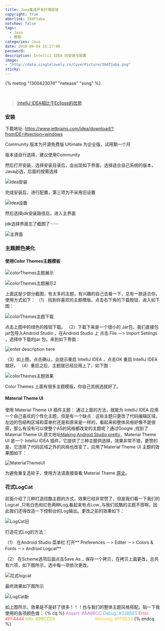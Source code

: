 ```yaml
---
title: Java集成开发环境安装
copyright: true
abbrlink: 38df1aba
notshow: false
tags:
  - Java
  - 教程
categories: Java
date: 2018-09-04 15:17:00
password:
description: IntelliJ IDEA 的安装与配置
image:
- "http://data.singlelovely.cn/CoverPicture/38df1aba.png"
sticky:
---
```



{% meting "1300423074" "netease" "song" %}

 &emsp;
 &emsp;
 &emsp;
>[IntelliJ IDEA相比于Eclipse的优势](https://blog.csdn.net/XuNeely/article/details/78943085)


### 安装 

<span id="font-blue">下载地址: </span>https://www.jetbrains.com/idea/download/?fromIDE=#section=windows

Community 版本为开源免费版
Ultimate  为企业版，试用期一个月

<div class="note success"><p>版本请自行选择，建议使用<span id="inline-yellow">Community</span> </p></div>

然后打开安装，选择安装目录后，会出现如下界面，选择适合自己系统的版本，Java必选，后面的按需选择

![idea安装](http://data.singlelovely.cn/xsj/2018/9/4/idea安装.png)

完成安装后，进行配置，第三项为不采用旧设置

![idea设置](http://data.singlelovely.cn/xsj/2018/9/4/idea设置.png)

然后选择jdk安装路径后，进入主界面

jdk选择界面忘了截图了·······

![主界面](http://data.singlelovely.cn/xsj/2018/9/4/idea界面.png)

### 主题颜色美化

#### 使用Color Themes主题模板


![colorThemes主题展示](http://data.singlelovely.cn/xsj/2018/9/4/colorThemes主题展示.png)

![colorThemes主题展示2](http://data.singlelovely.cn/xsj/2018/9/4/colorThemes主题展示2.png)


上面这是少部分截图，有太多的主题，有兴趣的自己去看一下，总有一款适合你。
使用方式如下：
（1） 找到你喜欢的主题模版，点击右下角的下载按钮，进入如下图：

![colorThemes主题下载](http://data.singlelovely.cn/xsj/2018/9/4/colorThemes主题下载.png)

点击上图中的绿色的按钮下载。
（2）下载下来是一个很小的 Jar包，我们直接包jar包导入Android Studio 。在Android Studio 上 点击 File －> Import Settings ，选择中下载的jar 包，来到如下界面：

![enter description here](http://data.singlelovely.cn/xsj/2018/9/4/安装主题.png)

（3）如上图，点击确认，会提示重启 IntelliJ IDEA  ，点击OK 重启 IntelliJ IDEA 就好。
（4）重启之后，主题就已经应用上了，如下图：

![colorThemes主题效果](http://data.singlelovely.cn/xsj/2018/9/4/colorThemes主题效果.png)


Color Themes 上面有很多主题模版，你自己去挑选就好了。

#### Material Theme UI

使用 Material Theme UI 插件主题：
通过上面的方法，就能为 IntelliJ IDEA 应用一个自己喜欢的个性化主题，但是有一个缺点：这些主题只更改了代码编辑区域，左边的包结构区域和菜单栏还是和原来是一样的，看起来和整体风格好像不是很搭，那么有没有可以使整个AS的风格都改变的主题呢？通过Google ,找到了Material Theme UI,原文地址[Making Android Studio pretty](https://meedamian.com/post/deuglifying-android-studio/)，Material Theme UI 是一个 IntelliJ IDEA 插件，它提供了三种主题供选择，效果非常不错，更赞的是，它连除了代码区域之外的风格也改变了，应用了Material Theme UI 主题的效果图如下：
 
![MaterialThemeUI](http://data.singlelovely.cn/xsj/2018/9/4/MaterialThemeUI.png)

为避免重复造轮子，使用方法请直接查看 Material Theme <span id ="font-green">[原文](https://meedamian.com/post/deuglifying-android-studio/)。

### 花式LogCat

前面介绍了几种打造炫酷主题的方式，效果已经非常赞了，但是我们看一下我们的Logcat ,只有白色和红色两种Log,看起来有点Low ,与我们炫酷的主题不搭啊，因此我们还得改造一下控制台的Log输出。更改之前的效果如下：

![LogCat旧](http://data.singlelovely.cn/xsj/2018/9/4/LogCat旧.png)

<p id="div-border-left-purple">打造花式Log的方法：</p>
（1） 在Android Studio 菜单栏 打开** Preferences －> Editer －> Colors & Fonts －> Android Logcat**

（2） 在Scheme选项后面点击Save As... 保存一个拷贝，在拷贝上面更改，总共有六项，如下图所示，选中每一项依次更改。

![花式logcat](http://data.singlelovely.cn/xsj/2018/9/4/花式logcat.png)

最终效果如下图所示

![LogCat新](http://data.singlelovely.cn/xsj/2018/9/4/LogCat新.png)

如上图所示，效果是不是好了很多！！！也与我们的整体主题风格搭配。贴一下我使用的各项颜色值：
{% cq %}
<font color = "#AA66CC">Assert: #AA66CC</font>
<font color = "#33B5E5">Debug: #33B5E5</font>
<font color = "#FF4444">Error: #FF4444</font>
<font color = "#99CC00">Info: #99CC00</font>
<font color = "#FFFFFF">Verbose: #FFFFFF</font>
<font color = "#FFBB33">Warning: #FFBB33</font>
{% endcq %}